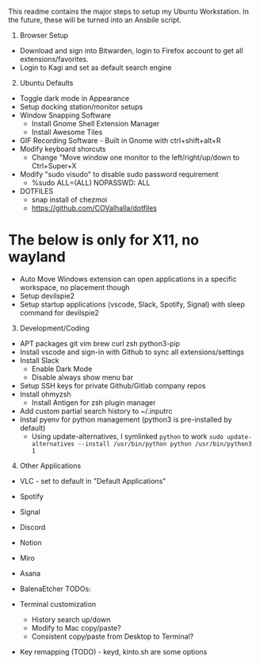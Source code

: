 This readme contains the major steps to setup my Ubuntu Workstation. In the future, these will be turned into an Ansbile script.

1. Browser Setup

- Download and sign into Bitwarden, login to Firefox account to get all extensions/favorites.
- Login to Kagi and set as default search engine

2. Ubuntu Defaults

- Toggle dark mode in Appearance
- Setup docking station/monitor setups
- Window Snapping Software
  - Install Gnome Shell Extension Manager
  - Install Awesome Tiles
- GIF Recording Software - Built in Gnome with ctrl+shift+alt+R
- Modify keyboard shorcuts
  - Change "Move window one monitor to the left/right/up/down to Ctrl+Super+X
- Modify "sudo visudo" to disable sudo password requirement
  - %sudo ALL=(ALL) NOPASSWD: ALL
- DOTFILES
  - snap install of chezmoi
  - https://github.com/COValhalla/dotfiles

# The below is only for X11, no wayland

- Auto Move Windows extension can open applications in a specific workspace, no placement though
- Setup devilspie2
- Setup startup applications (vscode, Slack, Spotify, Signal) with sleep command for devilspie2

3. Development/Coding

- APT packages
  git
  vim
  brew
  curl
  zsh
  python3-pip
- Install vscode and sign-in with Github to sync all extensions/settings
- Install Slack
  - Enable Dark Mode
  - Disable always show menu bar
- Setup SSH keys for private Github/Gitlab company repos
- Install ohmyzsh
  - Install Antigen for zsh plugin manager
- Add custom partial search history to ~/.inputrc
- Instal pyenv for python management (python3 is pre-installed by default)
  - Using update-alternatives, I symlinked `python` to work `sudo update-alternatives --install /usr/bin/python python /usr/bin/python3 1`

4. Other Applications

- VLC - set to default in "Default Applications"
- Spotify
- Signal
- Discord
- Notion
- Miro
- Asana
- BalenaEtcher
  TODOs:

- Terminal customization
  - History search up/down
  - Modify to Mac copy/paste?
  - Consistent copy/paste from Desktop to Terminal?
- Key remapping (TODO) - keyd, kinto.sh are some options
